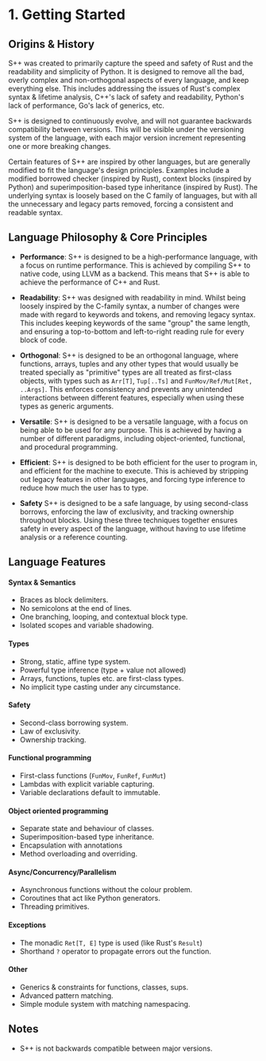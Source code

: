 # 1. Getting Started

## Origins & History

S++ was created to primarily capture the speed and safety of Rust and the readability and simplicity of Python. It is
designed to remove all the bad, overly complex and non-orthogonal aspects of every language, and keep everything else.
This includes addressing the issues of Rust's complex syntax & lifetime analysis, C++'s lack of safety and readability,
Python's lack of performance, Go's lack of generics, etc.

S++ is designed to continuously evolve, and will not guarantee backwards compatibility between versions. This will be
visible under the versioning system of the language, with each major version increment representing one or more breaking
changes.

Certain features of S++ are inspired by other languages, but are generally modified to fit the language's design
principles. Examples include a modified borrowed checker (inspired by Rust), context blocks (inspired by Python) and
superimposition-based type inheritance (inspired by Rust). The underlying syntax is loosely based on the C family of
languages, but with all the unnecessary and legacy parts removed, forcing a consistent and readable syntax.

## Language Philosophy & Core Principles

- **Performance**: S++ is designed to be a high-performance language, with a focus on runtime performance. This is
  achieved by compiling S++ to native code, using LLVM as a backend. This means that S++ is able to achieve the
  performance of C++ and Rust.

- **Readability**: S++ was designed with readability in mind. Whilst being loosely inspired by the C-family syntax, a
  number of changes were made with regard to keywords and tokens, and removing legacy syntax. This includes keeping
  keywords of the same "group" the same length, and ensuring a top-to-bottom and left-to-right reading rule for every
  block of code.

- **Orthogonal**: S++ is designed to be an orthogonal language, where functions, arrays, tuples and any other types that
  would usually be treated specially as "primitive" types are all treated as first-class objects, with types such
  as `Arr[T]`, `Tup[..Ts]` and `FunMov/Ref/Mut[Ret, ..Args]`. This enforces consistency and prevents any unintended
  interactions between different features, especially when using these types as generic arguments.

- **Versatile**: S++ is designed to be a versatile language, with a focus on being able to be used for any purpose.
  This is achieved by having a number of different paradigms, including object-oriented, functional, and procedural
  programming.

- **Efficient**: S++ is designed to be both efficient for the user to program in, and efficient for the machine to
  execute. This is achieved by stripping out legacy features in other languages, and forcing type inference to reduce
  how much the user has to type.

- **Safety** S++ is designed to be a safe language, by using second-class borrows, enforcing the law of exclusivity, and
  tracking ownership throughout blocks. Using these three techniques together ensures safety in every aspect of the
  language, without having to use lifetime analysis or a reference counting.

## Language Features

#### Syntax & Semantics

- Braces as block delimiters.
- No semicolons at the end of lines.
- One branching, looping, and contextual block type.
- Isolated scopes and variable shadowing.

#### Types

- Strong, static, affine type system.
- Powerful type inference (type + value not allowed)
- Arrays, functions, tuples etc. are first-class types.
- No implicit type casting under any circumstance.

#### Safety

- Second-class borrowing system.
- Law of exclusivity.
- Ownership tracking.

#### Functional programming

- First-class functions (`FunMov`, `FunRef`, `FunMut`)
- Lambdas with explicit variable capturing.
- Variable declarations default to immutable.

#### Object oriented programming

- Separate state and behaviour of classes.
- Superimposition-based type inheritance.
- Encapsulation with annotations
- Method overloading and overriding.

#### Async/Concurrency/Parallelism

- Asynchronous functions without the colour problem.
- Coroutines that act like Python generators.
- Threading primitives.

#### Exceptions

- The monadic `Ret[T, E]` type is used (like Rust's `Result`)
- Shorthand `?` operator to propagate errors out the function.

#### Other

- Generics & constraints for functions, classes, sups.
- Advanced pattern matching.
- Simple module system with matching namespacing.

## Notes
- S++ is not backwards compatible between major versions.
